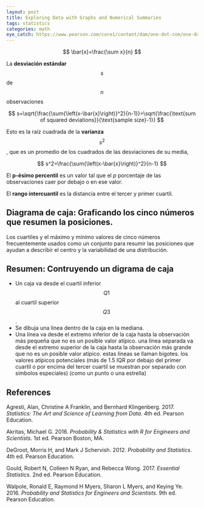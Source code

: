 ```yaml
---
layout: post
title: Exploring Data with Graphs and Numerical Summaries
tags: statistics
categories: math
eye_catch: https://www.pearson.com/core1/content/dam/one-dot-com/one-dot-com/netherlands/Higher-Education/The%20art%20and%20Science%20of%20Learning%20from%20data.jpg/_jcr_content/renditions/cq5dam.web.1600.9600.jpeg
---
```



$$
\bar{x}=\frac{\sum x}{n}
$$


La **desviación estándar** $$s$$ de $$n$$ observaciones

$$
s=\sqrt{\frac{\sum{\left(x-\bar{x}\right)}^2}{n-1}}=\sqrt{\frac{\text{sum of squared deviations}}{\text{sample size}-1}}
$$

Esto es la raíz cuadrada de la **varianza** $$s^2$$, que es un promedio de los cuadrados de las desviaciones de su media,

$$
s^2=\frac{\sum{\left(x-\bar{x}\right)}^2}{n-1}
$$

El **p-ésimo percentil** es un valor tal que el $p$ porcentaje de las observaciones caer por debajo o en ese valor.


El **rango intercuantil** es la distancia entre el tercer y primer cuartil.


## Diagrama de caja: Graficando los cinco números que resumen la posiciones.

Los cuartiles y el máximo y mínimo valores de cinco números frecuentemente usados como un conjunto para resumir las posiciones que ayudan a describir el centro y la variabilidad de una distribución.


## Resumen: Contruyendo un digrama de caja

* Un caja va desde el cuartil inferior $$Q1$$ al cuartil superior $$Q3$$.
* Se dibuja una línea dentro de la caja en la mediana.
* Una línea va desde el extremo inferior de la caja hasta la observación más pequeña que no es un posible valor atípico. una línea separada va desde el extremo superior de la caja hasta la observación más grande que no es un posible valor atípico. estas líneas se llaman bigotes. los valores atípicos potenciales (más de 1.5 IQR por debajo del primer cuartil o por encima del tercer cuartil se muestran por separado con símbolos especiales) (como un punto o una estrella)

## References

<div id="refs" class="references">
<div id="ref-agresti2017">
<p>Agresti, Alan, Christine A Franklin, and Bernhard Klingenberg. 2017. <em>Statistics: The Art and Science of Learning from Data</em>. 4th ed. Pearson Education.</p>
</div>
<div id="ref-akritas2016">
<p>Akritas, Michael G. 2016. <em>Probability &amp; Statistics with R for Engineers and Scientists</em>. 1st ed. Pearson Boston, MA.</p>
</div>
<div id="ref-degroot2012">
<p>DeGroot, Morris H, and Mark J Schervish. 2012. <em>Probability and Statistics</em>. 4th ed. Pearson Education.</p>
</div>
<div id="ref-gould2017">
<p>Gould, Robert N, Colleen N Ryan, and Rebecca Wong. 2017. <em>Essential Statistics</em>. 2nd ed. Pearson Education.</p>
</div>
<div id="ref-walpole2016">
<p>Walpole, Ronald E, Raymond H Myers, Sharon L Myers, and Keying Ye. 2016. <em>Probability and Statistics for Engineers and Scientists</em>. 9th ed. Pearson Education.</p>
</div>
</div>
